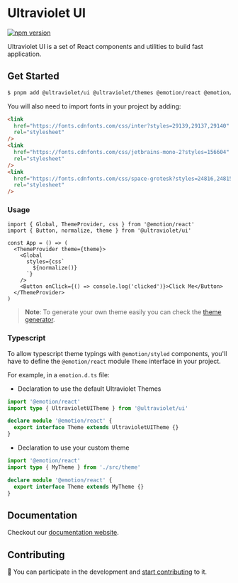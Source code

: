 # Ultraviolet UI

[![npm version](https://badge.fury.io/js/%40ultraviolet%2Fui.svg)](https://badge.fury.io/js/%40ultraviolet%2Fui)

Ultraviolet UI is a set of React components and utilities to build fast application.

## Get Started

```sh
$ pnpm add @ultraviolet/ui @ultraviolet/themes @emotion/react @emotion/styled
```

You will also need to import fonts in your project by adding:

```html
<link
  href="https://fonts.cdnfonts.com/css/inter?styles=29139,29137,29140"
  rel="stylesheet"
/>
<link
  href="https://fonts.cdnfonts.com/css/jetbrains-mono-2?styles=156604"
  rel="stylesheet"
/>
<link
  href="https://fonts.cdnfonts.com/css/space-grotesk?styles=24816,24815,24817"
  rel="stylesheet"
/>
```

### Usage

```tsx
import { Global, ThemeProvider, css } from '@emotion/react'
import { Button, normalize, theme } from '@ultraviolet/ui'

const App = () => (
  <ThemeProvider theme={theme}>
    <Global
      styles={css`
        ${normalize()}
      `}
    />
    <Button onClick={() => console.log('clicked')}>Click Me</Button>
  </ThemeProvider>
)
```

> **Note**:
> To generate your own theme easily you can check the [theme generator](https://storybook.ultraviolet.scaleway.com/?path=/docs/tools-theme-generator--docs).

### Typescript
To allow typescript theme typings with `@emotion/styled` components,
you'll have to define the `@emotion/react` module `Theme` interface in your project.

For example, in a `emotion.d.ts` file:

- Declaration to use the default Ultraviolet Themes

```ts
import '@emotion/react'
import type { UltravioletUITheme } from '@ultraviolet/ui'

declare module '@emotion/react' {
  export interface Theme extends UltravioletUITheme {}
}
```

- Declaration to use your custom theme

```ts
import '@emotion/react'
import type { MyTheme } from './src/theme'

declare module '@emotion/react' {
  export interface Theme extends MyTheme {}
}
```

## Documentation

Checkout our [documentation website](https://storybook.ultraviolet.scaleway.com/).

## Contributing

📝 You can participate in the development and [start contributing](/CONTRIBUTING.md) to it.

